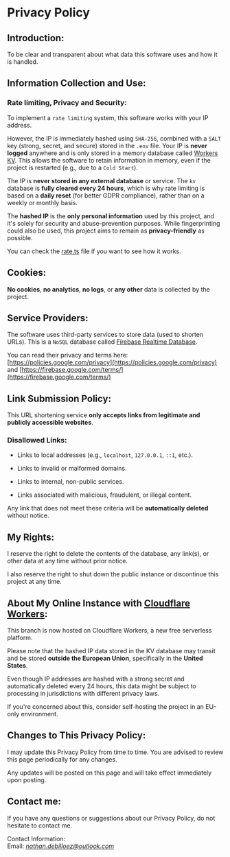 # Privacy Policy  

## Introduction:  
To be clear and transparent about what data this software uses and how it is handled.

## Information Collection and Use: 
### Rate limiting, Privacy and Security:

To implement a `rate limiting` system, this software works with your IP address. 

However, the IP is immediately hashed using `SHA-256`, combined with a `SALT` key (strong, secret, and secure) stored in the `.env` file. Your IP is **never logged** anywhere and is only stored in a memory database called [Workers KV](https://developers.cloudflare.com/kv/). This allows the software to retain information in memory, even if the project is restarted (e.g., due to a `Cold Start`).

The IP is **never stored in any external database** or service. The `kv` database is **fully cleared every 24 hours**, which is why rate limiting is based on a **daily reset** (for better GDPR compliance), rather than on a weekly or monthly basis.

The **hashed IP** is the **only personal information** used by this project, and it's solely for security and abuse-prevention purposes. While fingerprinting could also be used, this project aims to remain as **privacy-friendly** as possible.

You can check the [rate.ts](utilities/rate.ts) file if you want to see how it works.

## Cookies: 
**No cookies**, **no analytics**, **no logs**, or **any other** data is collected by the project.

## Service Providers:  
The software uses third-party services to store data (used to shorten URLs). This is a `NoSQL` database called [Firebase Realtime Database](https://firebase.google.com/products/realtime-database).

You can read their privacy and terms here: [https://policies.google.com/privacy](https://policies.google.com/privacy) and [https://firebase.google.com/terms/](https://firebase.google.com/terms/)

## Link Submission Policy:

This URL shortening service **only accepts links from legitimate and publicly accessible websites**.

### Disallowed Links:

- Links to local addresses (e.g., `localhost`, `127.0.0.1`, `::1`, etc.).

- Links to invalid or malformed domains.

- Links to internal, non-public services.

- Links associated with malicious, fraudulent, or illegal content.

Any link that does not meet these criteria will be **automatically deleted** without notice.

## My Rights: 
I reserve the right to delete the contents of the database, any link(s), or other data at any time without prior notice.

I also reserve the right to shut down the public instance or discontinue this project at any time.

## About My Online Instance with [Cloudflare Workers](https://developers.cloudflare.com/workers/):

This branch is now hosted on Cloudflare Workers, a new free serverless platform.
 
Please note that the hashed IP data stored in the KV database may transit and be stored **outside the European Union**, specifically in the **United States**.

Even though IP addresses are hashed with a strong secret and automatically deleted every 24 hours, this data might be subject to processing in jurisdictions with different privacy laws.

If you're concerned about this, consider self-hosting the project in an EU-only environment.

## Changes to This Privacy Policy:  
I may update this Privacy Policy from time to time. You are advised to review this page periodically for any changes.

Any updates will be posted on this page and will take effect immediately upon posting.

## Contact me:  
If you have any questions or suggestions about our Privacy Policy, do not hesitate to contact me.

Contact Information:  
Email: *nathan.debilloez@outlook.com*
